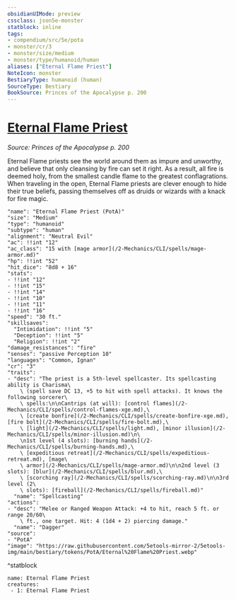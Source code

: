 ```yaml
---
obsidianUIMode: preview
cssclass: json5e-monster
statblock: inline
tags:
- compendium/src/5e/pota
- monster/cr/3
- monster/size/medium
- monster/type/humanoid/human
aliases: ["Eternal Flame Priest"]
NoteIcon: monster
BestiaryType: humanoid (human)
SourceType: Bestiary
BookSource: Princes of the Apocalypse p. 200
---
```

# [Eternal Flame Priest](2-Mechanics\CLI\bestiary\humanoid/eternal-flame-priest-pota.md)
*Source: Princes of the Apocalypse p. 200*  

Eternal Flame priests see the world around them as impure and unworthy, and believe that only cleansing by fire can set it right. As a result, all fire is deemed holy, from the smallest candle flame to the greatest conflagrations. When traveling in the open, Eternal Flame priests are clever enough to hide their true beliefs, passing themselves off as druids or wizards with a knack for fire magic.

```statblock
"name": "Eternal Flame Priest (PotA)"
"size": "Medium"
"type": "humanoid"
"subtype": "human"
"alignment": "Neutral Evil"
"ac": !!int "12"
"ac_class": "15 with [mage armor](/2-Mechanics/CLI/spells/mage-armor.md)"
"hp": !!int "52"
"hit_dice": "8d8 + 16"
"stats":
- !!int "12"
- !!int "15"
- !!int "14"
- !!int "10"
- !!int "11"
- !!int "16"
"speed": "30 ft."
"skillsaves":
  "Intimidation": !!int "5"
  "Deception": !!int "5"
  "Religion": !!int "2"
"damage_resistances": "fire"
"senses": "passive Perception 10"
"languages": "Common, Ignan"
"cr": "3"
"traits":
- "desc": "The priest is a 5th-level spellcaster. Its spellcasting ability is Charisma\
    \ (spell save DC 13, +5 to hit with spell attacks). It knows the following sorcerer\
    \ spells:\n\nCantrips (at will): [control flames](/2-Mechanics/CLI/spells/control-flames-xge.md),\
    \ [create bonfire](/2-Mechanics/CLI/spells/create-bonfire-xge.md), [fire bolt](/2-Mechanics/CLI/spells/fire-bolt.md),\
    \ [light](/2-Mechanics/CLI/spells/light.md), [minor illusion](/2-Mechanics/CLI/spells/minor-illusion.md)\n\
    \n1st level (4 slots): [burning hands](/2-Mechanics/CLI/spells/burning-hands.md),\
    \ [expeditious retreat](/2-Mechanics/CLI/spells/expeditious-retreat.md), [mage\
    \ armor](/2-Mechanics/CLI/spells/mage-armor.md)\n\n2nd level (3 slots): [blur](/2-Mechanics/CLI/spells/blur.md),\
    \ [scorching ray](/2-Mechanics/CLI/spells/scorching-ray.md)\n\n3rd level (2\
    \ slots): [fireball](/2-Mechanics/CLI/spells/fireball.md)"
  "name": "Spellcasting"
"actions":
- "desc": "Melee or Ranged Weapon Attack: +4 to hit, reach 5 ft. or range 20/60\
    \ ft., one target. Hit: 4 (1d4 + 2) piercing damage."
  "name": "Dagger"
"source":
- "PotA"
"image": "https://raw.githubusercontent.com/5etools-mirror-2/5etools-img/main/bestiary/tokens/PotA/Eternal%20Flame%20Priest.webp"
```
^statblock

```encounter-table
name: Eternal Flame Priest
creatures:
 - 1: Eternal Flame Priest
```